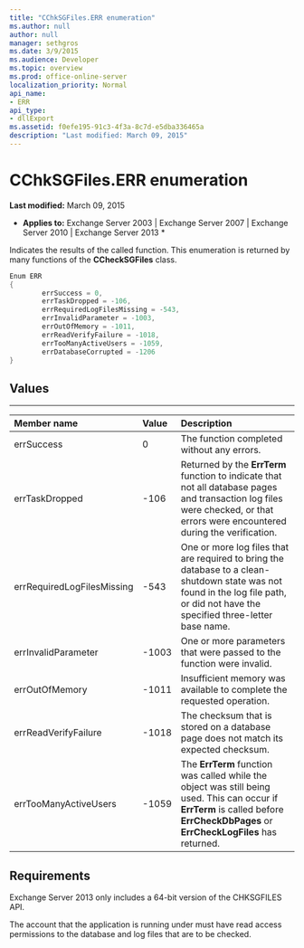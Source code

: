 ```yaml
---
title: "CChkSGFiles.ERR enumeration"
ms.author: null
author: null
manager: sethgros
ms.date: 3/9/2015
ms.audience: Developer
ms.topic: overview
ms.prod: office-online-server
localization_priority: Normal
api_name:
- ERR
api_type:
- dllExport
ms.assetid: f0efe195-91c3-4f3a-8c7d-e5dba336465a
description: "Last modified: March 09, 2015"
---
```


# CChkSGFiles.ERR enumeration

 **Last modified:** March 09, 2015 
  
 * **Applies to:** Exchange Server 2003 | Exchange Server 2007 | Exchange Server 2010 | Exchange Server 2013 * 
  
Indicates the results of the called function. This enumeration is returned by many functions of the **CCheckSGFiles** class. 
  
```cs
Enum ERR  
{
        errSuccess = 0,
        errTaskDropped = -106,
        errRequiredLogFilesMissing = -543,
        errInvalidParameter = -1003,
        errOutOfMemory = -1011,
        errReadVerifyFailure = -1018,
        errTooManyActiveUsers = -1059,
        errDatabaseCorrupted = -1206
}

```

## Values

****

|**Member name**|**Value**|**Description**|
|:-----|:-----|:-----|
|errSuccess  <br/> |0  <br/> |The function completed without any errors.  <br/> |
|errTaskDropped  <br/> |-106  <br/> |Returned by the **ErrTerm** function to indicate that not all database pages and transaction log files were checked, or that errors were encountered during the verification.  <br/> |
|errRequiredLogFilesMissing  <br/> |-543  <br/> |One or more log files that are required to bring the database to a clean-shutdown state was not found in the log file path, or did not have the specified three-letter base name.  <br/> |
|errInvalidParameter  <br/> |-1003  <br/> |One or more parameters that were passed to the function were invalid.  <br/> |
|errOutOfMemory  <br/> |-1011  <br/> |Insufficient memory was available to complete the requested operation.  <br/> |
|errReadVerifyFailure  <br/> |-1018  <br/> |The checksum that is stored on a database page does not match its expected checksum.  <br/> |
|errTooManyActiveUsers  <br/> |-1059  <br/> |The **ErrTerm** function was called while the object was still being used. This can occur if **ErrTerm** is called before **ErrCheckDbPages** or **ErrCheckLogFiles** has returned.  <br/> |
   
## Requirements

Exchange Server 2013 only includes a 64-bit version of the CHKSGFILES API.
  
The account that the application is running under must have read access permissions to the database and log files that are to be checked.
  

